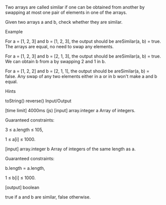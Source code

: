Two arrays are called similar if one can be obtained from another by swapping at most one pair of elements in one of the arrays.

Given two arrays a and b, check whether they are similar.

Example

For a = [1, 2, 3] and b = [1, 2, 3], the output should be areSimilar(a, b) = true.
The arrays are equal, no need to swap any elements.

For a = [1, 2, 3] and b = [2, 1, 3], the output should be areSimilar(a, b) = true.
We can obtain b from a by swapping 2 and 1 in b.

For a = [1, 2, 2] and b = [2, 1, 1], the output should be areSimilar(a, b) = false.
Any swap of any two elements either in a or in b won't make a and b equal.

Hints

toString()
reverse()
Input/Output

[time limit] 4000ms (js)
[input] array.integer a
Array of integers.

Guaranteed constraints:

3 ≤ a.length ≤ 105,

1 ≤ a[i] ≤ 1000.

[input] array.integer b
Array of integers of the same length as a.

Guaranteed constraints:

b.length = a.length,

1 ≤ b[i] ≤ 1000.

[output] boolean

true if a and b are similar, false otherwise.